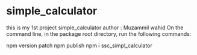 # simple_calculator
this is my 1st project simple_calculator
author : Muzammil wahid 
On the command line, in the package root directory, run the following commands:

npm version patch
npm publish 
npm i ssc_simpl_calculator
